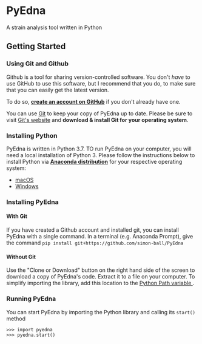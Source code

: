 # PyEdna

A strain analysis tool written in Python


## Getting Started

### Using Git and Github

Github is a tool for sharing version-controlled software. You don't _have_ to use GitHub to use this software, but I recommend that you do, to make sure that you can easily get the latest version.

To do so, [**create an account on GitHub**](https://github.com/join) if you don't already have one.

You can use [Git](https://git-scm.com/) to keep your copy of PyEdna up to date. Please be sure to visit [Git's website](https://git-scm.com/) and **download & install Git for your operating system**.

### Installing Python

PyEdna is written in Python 3.7. TO run PyEdna on your computer, you will need a local installation of Python 3. Please follow the instructions below to install Python via [**Anaconda distribution**](https://anaconda.org) for your respective operating system:

* [macOS](./mac_conda_install.md)
* [Windows](./windows_conda_install.md)

### Installing PyEdna

#### With Git

If you have created a Github account and installed git, you can install PyEdna with a single command. In a terminal (e.g. Anaconda Prompt), give the command `pip install git+https://github.com/simon-ball/PyEdna`

#### Without Git

Use the "Clone or Download" button on the right hand side of the screen to download a copy of PyEdna's code. Extract it to a file on your computer. To simplify importing the library, add this location to the [Python Path variable ](https://stackoverflow.com/questions/3402168/).


### Running PyEdna

You can start PyEdna by importing the Python library and calling its `start()` method

    >>> import pyedna
    >>> pyedna.start()